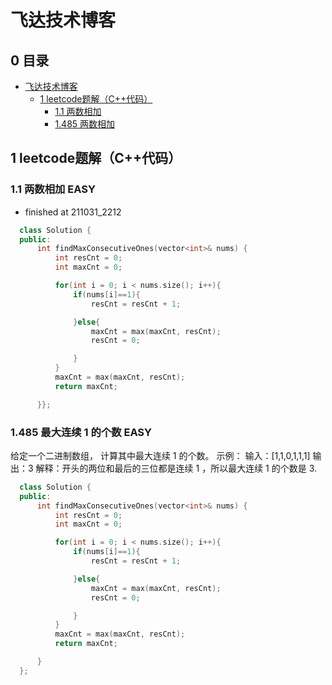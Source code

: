 # 飞达技术博客

## 0 目录

- [飞达技术博客](#------)
  * [1 leetcode题解（C++代码）](#1)
    + [1.1 两数相加](#1_1) 
    + [1.485 两数相加](#1_485) 


## 1 leetcode题解（C++代码）<span id="1"></span>

### 1.1 两数相加 EASY<span id="1_1"></span>
- finished at 211031_2212

~~~c++ 
  class Solution {
  public:
      int findMaxConsecutiveOnes(vector<int>& nums) {
          int resCnt = 0; 
          int maxCnt = 0;

          for(int i = 0; i < nums.size(); i++){
              if(nums[i]==1){
                  resCnt = resCnt + 1;

              }else{
                  maxCnt = max(maxCnt, resCnt);
                  resCnt = 0;

              }
          }
          maxCnt = max(maxCnt, resCnt);
          return maxCnt;

      }};

~~~

### 1.485 最大连续 1 的个数 EASY <span id="1_485"></span>
给定一个二进制数组， 计算其中最大连续 1 的个数。
示例：
输入：[1,1,0,1,1,1]
输出：3
解释：开头的两位和最后的三位都是连续 1 ，所以最大连续 1 的个数是 3.

~~~c++
  class Solution {
  public:
      int findMaxConsecutiveOnes(vector<int>& nums) {
          int resCnt = 0; 
          int maxCnt = 0;

          for(int i = 0; i < nums.size(); i++){
              if(nums[i]==1){
                  resCnt = resCnt + 1;

              }else{
                  maxCnt = max(maxCnt, resCnt);
                  resCnt = 0;

              }
          }
          maxCnt = max(maxCnt, resCnt);
          return maxCnt;

      }
  };
  
~~~
